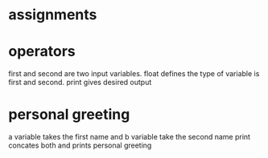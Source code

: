# assignments
# operators
first and second are two input variables.
float defines the type of variable is first and second.
print gives desired output



# personal greeting
a variable takes the first name and b variable take the second name 
print concates both and prints personal greeting 
